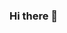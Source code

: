 ### Hi there 👋

<!--
**MicaLembo/MicaLembo** is a ✨ _special_ ✨ repository because its `README.md` (this file) appears on your GitHub profile.

Here are some ideas to get you started:

- 🔭 I’m currently working on neighborhood factors contributing to mental, Latino health,  
- 🌱 I’m currently learning ...
- 👯 I’m looking to collaborate on ...
- 🤔 I’m looking for help with ...
- 💬 Ask me about ...
- 📫 How to reach me: Mlemb002@fiu.edu
- 😄 Pronouns: She/Her/Ella
- ⚡ Fun fact: ...
-->
